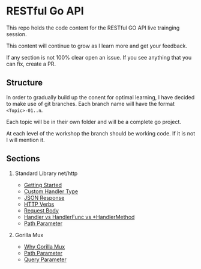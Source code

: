 # RESTful Go API
This repo holds the code content for the RESTful GO API live trainging session.

This content will continue to grow as I learn more and get your feedback.

If any section is not 100% clear open an issue. If you see anything that you can fix, create a PR.

## Structure
In order to gradually build up the conent for optimal learning, I have decided to make use of git branches. Each branch name will have the format `<Topic>-01..n`.

Each topic will be in their own folder and will be a complete go project.

At each level of the workshop the branch should be working code. If it is not I will mention it.

## Sections

1. Standard Library net/http
    - [Getting Started](https://github.com/moficodes/restful-go-api/tree/standard-library-net-http-01/api-with-net-http)
    - [Custom Handler Type](https://github.com/moficodes/restful-go-api/tree/standard-library-net-http-02/api-with-net-http)
    - [JSON Response](https://github.com/moficodes/restful-go-api/tree/standard-library-net-http-03/api-with-net-http)
    - [HTTP Verbs](https://github.com/moficodes/restful-go-api/tree/standard-library-net-http-04/api-with-net-http)
    - [Request Body](https://github.com/moficodes/restful-go-api/tree/standard-library-net-http-05/api-with-net-http)
    - [Handler vs HandlerFunc vs *HandlerMethod](https://github.com/moficodes/restful-go-api/tree/standard-library-net-http-06/api-with-net-http)
    - [Path Parameter](https://github.com/moficodes/restful-go-api/tree/standard-library-net-http-07/api-with-net-http)
  
2. Gorilla Mux
    - [Why Gorilla Mux](https://github.com/moficodes/restful-go-api/tree/gorilla-mux-01/api-with-gorilla-mux)
    - [Path Parameter](https://github.com/moficodes/restful-go-api/tree/gorilla-mux-02/api-with-gorilla-mux)
    - [Query Parameter](https://github.com/moficodes/restful-go-api/tree/gorilla-mux-03/api-with-gorilla-mux)
    
